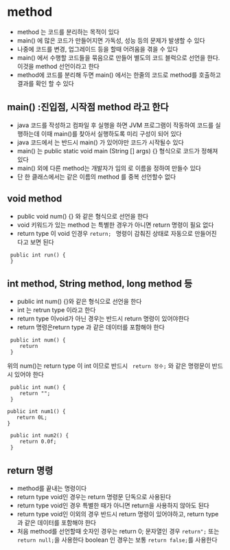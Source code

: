 # method
* method 는  코드를 분리하는 목적이 있다
* main()  에 많은 코드가 만들어지면 가독성, 성능 등의 문제가 발생할 수 있다
* 나중에 코드를 변경, 업그레이드 등을 할때 어려움을 겪을 수 있다
* main() 에서 수행할 코드들을 묶음으로 만들어 별도의 코드 블럭으로 선언을 한다.
이것을 method 선언이라고 한다
* method에 코드를 분리해 두면 main() 에서는 한줄의 코드로 method를 호출하고 결과를 확인 할 수 있다
## main() :진입점, 시작점 method 라고 한다
* java 코드를 작성하고 컴파일 후 실행을 하면 JVM 프로그램이 작동하여 코드를 실행하는데 이때 main()를 찾아서 실행하도록 미리 구성이 되어 있다
* java 코드에서 는 반드시 main() 가 있어야만 코드가 시작될수 있다
* main() 는 public static void main (String [] args) {} 형식으로 코드가 정해져 있다
* main() 외에 다른 method는 개발자가 임의 로 이름을 정하여 만들수 있다
* 단 한 클래스에서는 같은 이름의 method 를 중복 선언할수 없다
## void method
* public void num() {} 와 같은 형식으로 선언을 한다
* void 키워드가 있는 method 는 특별한 경우가 아니면 return 명령이 필요 없다
* return type 이 void 인경우 ```return; ``` 명령이 감춰진 상태로 자동으로 만들어진 다고 보면 된다
```
 public int run() {
 }
 ```

## int method, String method, long method  등
* public int num() {}와 같은 형식으로 선언을 한다
* int 는 retrun type  이라고 한다
* return type 이void가 아닌 경우는 반드시 return 명령이 있어야한다
* return 명령은return type 과 같은 데이터를 포함해야 한다
```
 public int num() {
 	return
 }
 ```
 위의 num()는 return type 이 int 이므로 반드시 ``` return 정수;```
 와 같은 명령문이 반드시 있어야 한다
```
 public int num() {
 	return "";
 }
 ```
 ```
 public int num1() {
 	return 0L;
 }
 ```
```
 public int num2() {
 	return 0.0f;
 }
 ```
## return 명령
 * method를 끝내는 명령이다
 * return type void인 경우는 return 명령문 단독으로 사용된다
 * return type void인 경우 특별한 때가 아니면 return을 사용하지 않아도 된다
 * return type void인 이외의 경우 반드시 return 명령이 있어야하고, return type 과 같은 데이터를 포함해야 한다
 * 처음 method를 선언할때 숫자인 경우는 return 0;
  문자열인 경우 ```return";``` 또는 ```return null;```을 사용한다 boolean 인 경우는 보통 ```return false;```를 사용한다




